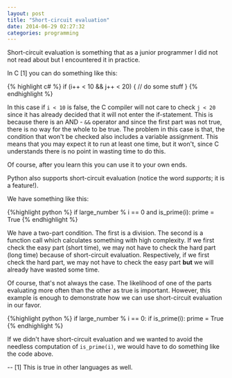 ```yaml
---
layout: post
title: "Short-circuit evaluation"
date: 2014-06-29 02:27:32
categories: programming
---
```


Short-circuit evaluation is something that as a junior programmer I did not not read about but I encountered it in practice.

In C [1] you can do something like this:

{% highlight c# %}
if (i++ < 10 && j++ < 20)
{
  // do some stuff
}
{% endhighlight %}

In this case if `i < 10` is false, the C compiler will not care to check `j < 20` since it has already decided that it will not enter the if-statement. This is because there is an AND - `&&` operator and since the first part was not true, there is no way for the whole to be true. The problem in this case is that, the condition that won't be checked also includes a variable assignment. This means that you may expect it to run at least one time, but it won't, since C understands there is no point in wasting time to do this.

Of course, after you learn this you can use it to your own ends.

Python also supports short-circuit evaluation (notice the word *supports*; it is a feature!).

We have something like this:

{%highlight python %}
if large_number % i == 0 and is_prime(i):
    prime = True
{% endhighlight %}

We have a two-part condition. The first is a division. The second is a function call which calculates something with high complexity. If we first check the easy part (short time), we may not have to check the hard part (long time) because of short-circuit evaluation. Respectively, if we first check the hard part, we may not have to check the easy part **but** we will already have wasted some time.

Of course, that's not always the case. The likelihood of one of the parts evaluating more often than the other as true is important. However, this example is enough to demonstrate how we can use short-circuit evaluation in our favor.

{%highlight python %}
if large_number % i == 0:
    if is_prime(i):
        prime = True
{% endhighlight %}

If we didn't have short-circuit evaluation and we wanted to avoid the needless computation of `is_prime(i)`, we would have to do something like the code above.


--
[1] This is true in other languages as well.
